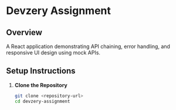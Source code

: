 # Devzery Assignment

## Overview
A React application demonstrating API chaining, error handling, and responsive UI design using mock APIs.

## Setup Instructions
1. **Clone the Repository**
   ```bash
   git clone <repository-url>
   cd devzery-assignment
